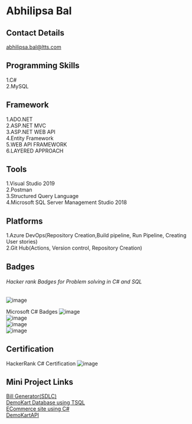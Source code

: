 # Abhilipsa Bal

## Contact Details
abhilipsa.bal@ltts.com
  
## Programming Skills
1.C# \
2.MySQL

## Framework
1.ADO.NET \
2.ASP.NET MVC \
3.ASP.NET WEB API \
4.Entity Framework \
5.WEB API FRAMEWORK\
6.LAYERED APPROACH

## Tools
1.Visual Studio 2019 \
2.Postman \
3.Structured Query Language \
4.Microsoft SQL Server Management Studio 2018 

## Platforms
1.Azure DevOps(Repository Creation,Build pipeline, Run Pipeline, Creating User stories) \
2.Git Hub(Actions, Version control, Repository Creation) 

## Badges
###### Hacker rank Badges for Problem solving in C# and SQL 
![image](https://user-images.githubusercontent.com/78849866/112252406-140e0680-8c83-11eb-9766-2b952bd5a64a.png) 

Microsoft C# Badges
![image](https://user-images.githubusercontent.com/78849866/112254520-c398a800-8c86-11eb-9b27-d5f587ef779f.png) \
![image](https://user-images.githubusercontent.com/78849866/112254553-d0b59700-8c86-11eb-944a-5aaead0d1657.png) \
![image](https://user-images.githubusercontent.com/78849866/112254579-da3eff00-8c86-11eb-9705-c4362a595381.png) \
![image](https://user-images.githubusercontent.com/78849866/112254620-e88d1b00-8c86-11eb-94e1-6a4ee4ed19ab.png) 


## Certification
HackerRank C# Certification
![image](https://user-images.githubusercontent.com/78849866/112254002-cfd03580-8c85-11eb-9cb3-2aacb87ea1cf.png) 

## Mini Project Links
[Bill Generator(SDLC)](https://github.com/99003660/Bill_Generator.git) \
[DemoKart Database using TSQL](https://github.com/99003601/Demokart_DB.git) \
[ECommerce site using C#](https://github.com/99003601/DemoKart.git) \
[DemoKartAPI](https://abhilipsabal@dev.azure.com/abhilipsabal/DemoKartAPI/_git/DemoKartAPI)







